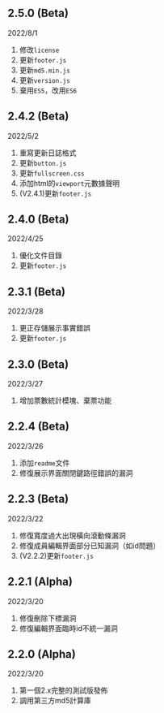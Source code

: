 ## 2.5.0 (Beta)

2022/8/1
1. 修改`license`
2. 更新`footer.js`
3. 更新`md5.min.js`
4. 更新`version.js`
5. 棄用`ES5`，改用`ES6`

## 2.4.2 (Beta)

2022/5/2
1. 重寫更新日誌格式
2. 更新`button.js`
3. 更新`fullscreen.css`
4. 添加html的`viewport`元數據聲明
5. (V2.4.1)更新`footer.js`

## 2.4.0 (Beta)

2022/4/25
1. 優化文件目錄
2. 更新`footer.js`

## 2.3.1 (Beta)

2022/3/28
1. 更正存儲展示事實錯誤
2. 更新`footer.js`

## 2.3.0 (Beta)

2022/3/27
1. 增加票數統計模塊、棄票功能

## 2.2.4 (Beta)

2022/3/26
1. 添加`readme`文件
2. 修復展示界面關閉鍵路徑錯誤的漏洞

## 2.2.3 (Beta)

2022/3/22
1. 修復寬度過大出現橫向滾動條漏洞
2. 修復成員編輯界面部分已知漏洞（如id問題）
3. (V2.2.2)更新`footer.js`

## 2.2.1 (Alpha)

2022/3/20
1. 修復刪除下標漏洞
2. 修復編輯界面臨時id不統一漏洞

## 2.2.0 (Alpha)

2022/3/20
1. 第一個2.x完整的測試版發佈
2. 調用第三方md5計算庫